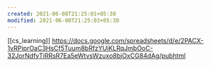 ```yaml
---
created: 2021-06-08T21:25:01+05:30
modified: 2021-06-08T21:25:03+05:30
---
```

[[cs_learning]]
https://docs.google.com/spreadsheets/d/e/2PACX-1vRPiprOaC3HsCf5Tuum8bRfzYUiKLRqJmbOoC-32JorNdfyTiRRsR7Ea5eWtvsWzuxo8bjOxCG84dAg/pubhtml
